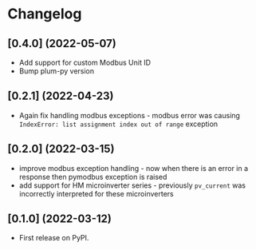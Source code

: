 # Changelog

## [0.4.0] (2022-05-07)

* Add support for custom Modbus Unit ID
* Bump plum-py version

## [0.2.1] (2022-04-23)

* Again fix handling modbus exceptions - modbus error was
  causing `IndexError: list assignment index out of range` exception

## [0.2.0] (2022-03-15)

* improve modbus exception handling - now when there is an error in
  a response then pymodbus exception is raised
* add support for HM microinverter series - previously `pv_current`
  was incorrectly interpreted for these microinverters

## [0.1.0] (2022-03-12)

* First release on PyPI.

